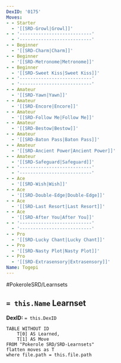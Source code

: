 ```yaml
---
DexID: '0175'
Moves:
- - Starter
  - '[[SRD-Growl|Growl]]'
- - '---------------------------'
  - '---------------------------'
- - Beginner
  - '[[SRD-Charm|Charm]]'
- - Beginner
  - '[[SRD-Metronome|Metronome]]'
- - Beginner
  - '[[SRD-Sweet Kiss|Sweet Kiss]]'
- - '---------------------------'
  - '---------------------------'
- - Amateur
  - '[[SRD-Yawn|Yawn]]'
- - Amateur
  - '[[SRD-Encore|Encore]]'
- - Amateur
  - '[[SRD-Follow Me|Follow Me]]'
- - Amateur
  - '[[SRD-Bestow|Bestow]]'
- - Amateur
  - '[[SRD-Baton Pass|Baton Pass]]'
- - Amateur
  - '[[SRD-Ancient Power|Ancient Power]]'
- - Amateur
  - '[[SRD-Safeguard|Safeguard]]'
- - '---------------------------'
  - '---------------------------'
- - Ace
  - '[[SRD-Wish|Wish]]'
- - Ace
  - '[[SRD-Double-Edge|Double-Edge]]'
- - Ace
  - '[[SRD-Last Resort|Last Resort]]'
- - Ace
  - '[[SRD-After You|After You]]'
- - '---------------------------'
  - '---------------------------'
- - Pro
  - '[[SRD-Lucky Chant|Lucky Chant]]'
- - Pro
  - '[[SRD-Nasty Plot|Nasty Plot]]'
- - Pro
  - '[[SRD-Extrasensory|Extrasensory]]'
Name: Togepi
---
```


#PokeroleSRD/Learnsets

## `= this.Name` Learnset

**DexID:** `= this.DexID`

```dataview
TABLE WITHOUT ID
    T[0] AS Learned,
    T[1] AS Move
FROM "Pokerole SRD/SRD-Learnsets"
flatten moves as T
where file.path = this.file.path
```
